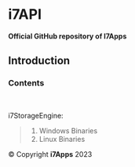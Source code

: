 # i7API

**Official GitHub repository of I7Apps**
## Introduction
### Contents
<br>

i7StorageEngine: <br>

> 1. Windows Binaries<br>
> 2. Linux Binaries


© Copyright **i7Apps**
2023
